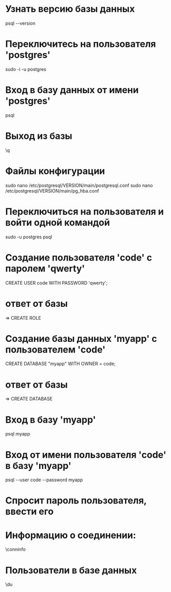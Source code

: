 # Узнать версию базы данных
psql --version

# Переключитесь на пользователя 'postgres'
sudo -i -u postgres

# Вход в базу данных от имени 'postgres'
psql

# Выход из базы
\q

# Файлы конфигурации
sudo nano /etc/postgresql/VERSION/main/postgresql.conf
sudo nano /etc/postgresql/VERSION/main/pg_hba.conf

# Переключиться на пользователя и войти одной командой
sudo -u postgres psql

# Создание пользователя 'code' с паролем 'qwerty'
CREATE USER code WITH PASSWORD 'qwerty';
# ответ от базы 
=> CREATE ROLE

# Создание базы данных 'myapp' с пользователем 'code'
CREATE DATABASE "myapp" WITH OWNER = code;
# ответ от базы 
=> CREATE DATABASE

# Вход в базу 'myapp'
psql myapp

# Вход от имени пользователя 'code' в базу 'myapp'
psql --user code --password myapp
# Спросит пароль пользователя, ввести его

# Информацию о соединении:
\conninfo

# Пользователи в базе данных
\du


